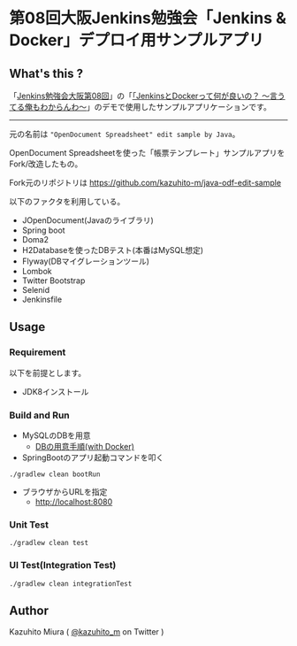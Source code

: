 第08回大阪Jenkins勉強会「Jenkins & Docker」デプロイ用サンプルアプリ
==============================================

## What's this ?


「[Jenkins勉強会大阪第08回](https://connpass.com/event/44408/)」の「[「JenkinsとDockerって何が良いの？ 〜言うてる俺もわからんわ〜]()」のデモで使用したサンプルアプリケーションです。


---

元の名前は `"OpenDocument Spreadsheet" edit sample by Java`。

OpenDocument Spreadsheetを使った「帳票テンプレート」サンプルアプリをFork/改造したもの。

Fork元のリポジトリは https://github.com/kazuhito-m/java-odf-edit-sample

以下のファクタを利用している。

- JOpenDocument(Javaのライブラリ)
- Spring boot
- Doma2
- H2Databaseを使ったDBテスト(本番はMySQL想定)
- Flyway(DBマイグレーションツール)
- Lombok
- Twitter Bootstrap
- Selenid
- Jenkinsfile

## Usage

### Requirement

以下を前提とします。

- JDK8インストール

### Build and Run

- MySQLのDBを用意
    + [DBの用意手順(with Docker)](./INITIAL_DATABASE.md)
- SpringBootのアプリ起動コマンドを叩く
```
./gradlew clean bootRun
```
- ブラウザからURLを指定
    + [http://localhost:8080](http://localhost:8080)

### Unit Test

```
./gradlew clean test
```

### UI Test(Integration Test)

```
./gradlew clean integrationTest
```


## Author

Kazuhito Miura ( [@kazuhito_m](https://twitter.com/kazuhito_m) on Twitter )
